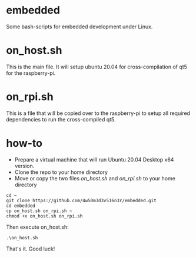 # embedded
Some bash-scripts for embedded development under Linux.

# on_host.sh
This is the main file. It will setup ubuntu 20.04 for cross-compilation of qt5 for the raspberry-pi.

# on_rpi.sh
This is a file that will be copied over to the raspberry-pi to setup all required dependencies to run the cross-compiled qt5.

# how-to
- Prepare a virtual machine that will run Ubuntu 20.04 Desktop x64 version.
- Clone the repo to your home directory
- Move or copy the two files *on_host.sh* and *on_rpi.sh* to your home directory

```console
cd ~
git clone https://github.com/4w50m3d3v516n3r/embedded.git
cd embedded
cp on_host.sh on_rpi.sh ~
chmod +x on_host.sh on_rpi.sh
```
Then execute on_host.sh:
```console
.\on_host.sh
```
That's it. Good luck!




